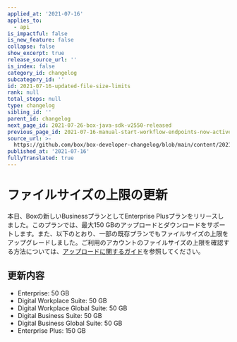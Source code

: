 ```yaml
---
applied_at: '2021-07-16'
applies_to:
  - api
is_impactful: false
is_new_feature: false
collapse: false
show_excerpt: true
release_source_url: ''
is_index: false
category_id: changelog
subcategory_id: ''
id: 2021-07-16-updated-file-size-limits
rank: null
total_steps: null
type: changelog
sibling_id: ''
parent_id: changelog
next_page_id: 2021-07-26-box-java-sdk-v2550-released
previous_page_id: 2021-07-16-manual-start-workflow-endpoints-now-active
source_url: >-
  https://github.com/box/box-developer-changelog/blob/main/content/2021/07-16-updated-file-size-limits.md
published_at: '2021-07-16'
fullyTranslated: true
---
```

# ファイルサイズの上限の更新

本日、Boxの新しいBusinessプランとしてEnterprise Plusプランをリリースしました。このプランでは、最大150 GBのアップロードとダウンロードをサポートします。また、以下のとおり、一部の既存プランでもファイルサイズの上限をアップグレードしました。ご利用のアカウントのファイルサイズの上限を確認する方法については、[アップロードに関するガイド][uploadguide]を参照してください。

## 更新内容

* Enterprise: 50 GB
* Digital Workplace Suite: 50 GB
* Digital Workplace Global Suite: 50 GB
* Digital Business Suite: 50 GB
* Digital Business Global Suite: 50 GB
* Enterprise Plus: 150 GB

[uploadguide]: g://uploads/direct
